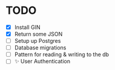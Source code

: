 # TODO

- [x] Install GIN
- [x] Return some JSON
- [ ] Setup up Postgres
- [ ] Database migrations
- [ ] Pattern for reading & writing to the db
- [ ] ✨ User Authentication
